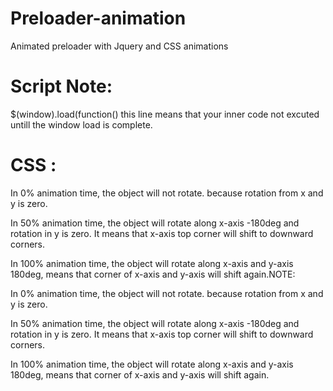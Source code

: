 # Preloader-animation
Animated preloader with Jquery and CSS animations



# Script Note:
$(window).load(function() this line means that your inner code not excuted untill the window load is complete.

# CSS :

In 0% animation time, the object will not rotate. because rotation from x and y is zero.

In 50% animation time, the object will rotate along x-axis -180deg and rotation in y is zero. It means that x-axis top corner will shift to downward corners.

In 100% animation time, the object will rotate along x-axis and y-axis 180deg, means that corner of x-axis and y-axis will shift again.NOTE:

In 0% animation time, the object will not rotate. because rotation from x and y is zero.

In 50% animation time, the object will rotate along x-axis -180deg and rotation in y is zero. It means that x-axis top corner will shift to downward corners.

In 100% animation time, the object will rotate along x-axis and y-axis 180deg, means that corner of x-axis and y-axis will shift again.

  
